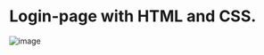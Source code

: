# Login-page with HTML and CSS.

![image](https://user-images.githubusercontent.com/120687641/232161078-2594ff93-34ed-48f1-8ede-070ac6c0ec52.png)